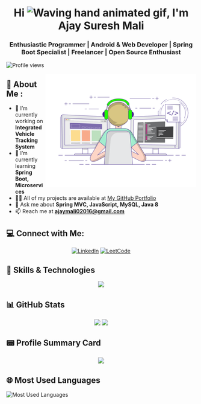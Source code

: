 <h1 align="center">Hi <img src="https://raw.githubusercontent.com/nixin72/nixin72/master/wave.gif" 
         alt="Waving hand animated gif" height="45" width="45" />, I'm Ajay Suresh Mali</h1>
	 
<h3 align="center">Enthusiastic Programmer | Android & Web Developer | Spring Boot Specialist | Freelancer | Open Source Enthusiast</h3>

<p align="">
  <img src="https://komarev.com/ghpvc/?username=Ajay-Mali&label=Profile%20views&color=0e75b6&style=flat" alt="Profile views" />
</p>

<img align="right" alt="Coding" width="400" src="https://raw.githubusercontent.com/devSouvik/devSouvik/master/gif3.gif">

## 💫 About Me :
- 🔭 I’m currently working on **Integrated Vehicle Tracking System**
- 🌱 I’m currently learning **Spring Boot, Microservices**
- 👨‍💻 All of my projects are available at [My GitHub Portfolio](https://github.com/Ajay-Mali)
- 💬 Ask me about **Spring MVC, JavaScript, MySQL, Java 8**
- 📫 Reach me at **ajaymali02016@gmail.com**

## 💻 Connect with Me:
<p align="center">
  <a href="https://linkedin.com/in/ajay-mali-205b84193" target="blank"><img src="https://raw.githubusercontent.com/rahuldkjain/github-profile-readme-generator/master/src/images/icons/Social/linked-in-alt.svg" alt="LinkedIn" height="30" width="40" /></a>
  <a href="https://www.leetcode.com/ajay_mali" target="blank"><img src="https://raw.githubusercontent.com/rahuldkjain/github-profile-readme-generator/master/src/images/icons/Social/leet-code.svg" alt="LeetCode" height="30" width="40" /></a>
</p>

## 💪 Skills & Technologies
<p align="center">
  <img src="https://skillicons.dev/icons?i=js,jquery,ts,angular,nodejs,express,java,spring,hibernate,mongodb,mysql,sqlite,postgresql,graphql,rabbitmq,github,bitbucket" />
</p>

## 📊 GitHub Stats
<p align="center">
  <img width="48%" src="https://github-readme-stats.vercel.app/api?username=Ajay-Mali&show_icons=true&theme=vue" />
  <img width="48%" src="https://github-readme-streak-stats.herokuapp.com/?user=Ajay-Mali&theme=vue" />
</p>

## 📟 Profile Summary Card
<p align="center">
  <img src="https://github-profile-summary-cards.vercel.app/api/cards/profile-details?username=Ajay-Mali&theme=vue" />
</p>

## 🌐 Most Used Languages
<p align="">
  <img src="https://github-readme-stats.vercel.app/api/top-langs?username=Ajay-Mali&show_icons=true&locale=en&layout=compact" alt="Most Used Languages" />
</p>
